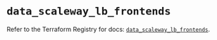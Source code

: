 # `data_scaleway_lb_frontends`

Refer to the Terraform Registry for docs: [`data_scaleway_lb_frontends`](https://registry.terraform.io/providers/scaleway/scaleway/2.57.0/docs/data-sources/lb_frontends).
